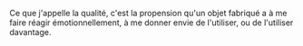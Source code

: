 Ce que j'appelle la qualité, c'est la propension qu'un objet fabriqué a à me faire réagir émotionnellement, à me donner envie de l'utiliser, ou de l'utiliser davantage.
